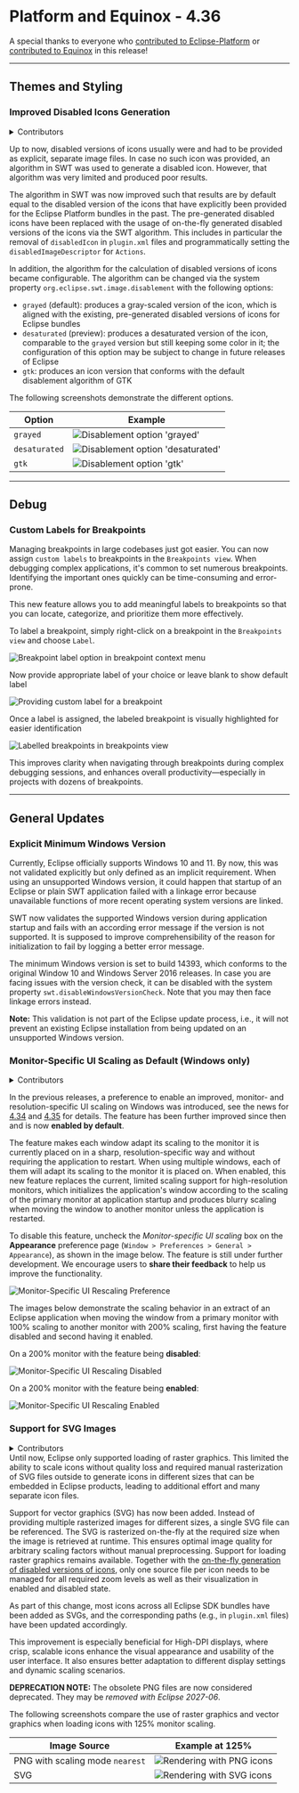 
# Platform and Equinox - 4.36 

A special thanks to everyone who [contributed to Eclipse-Platform](acknowledgements.md#eclipse-platform) or [contributed to Equinox](acknowledgements.md#equinox) in this release!

<!--
---
## Views, Dialogs and Toolbar
-->

<!--
---
## Text Editors
-->

<!--
---
## Preferences
-->

---
## Themes and Styling

<!-- https://github.com/eclipse-platform/eclipse.platform.swt/pull/1936 -->
### Improved Disabled Icons Generation

<details>
<summary>Contributors</summary>

- [Manuel Killinger](https://github.com/killingerm)
- [Heiko Klare](https://github.com/HeikoKlare)
- [Hannes Wellmann](https://github.com/hanneswell)
</details>

Up to now, disabled versions of icons usually were and had to be provided as explicit, separate image files.
In case no such icon was provided, an algorithm in SWT was used to generate a disabled icon.
However, that algorithm was very limited and produced poor results.

The algorithm in SWT was now improved such that results are by default equal to the disabled version of the icons that have explicitly been provided for the Eclipse Platform bundles in the past.
The pre-generated disabled icons have been replaced with the usage of on-the-fly generated disabled versions of the icons via the SWT algorithm.
This includes in particular the removal of `disabledIcon` in `plugin.xml` files and programmatically setting the `disabledImageDescriptor` for `Actions`.

In addition, the algorithm for the calculation of disabled versions of icons became configurable.
The algorithm can be changed via the system property `org.eclipse.swt.image.disablement` with the following options:
- `grayed` (default): produces a gray-scaled version of the icon, which is aligned with the
  existing, pre-generated disabled versions of icons for Eclipse bundles
- `desaturated` (preview): produces a desaturated version of the icon, comparable to the
  `grayed` version but still keeping some color in it; the configuration of this option may be
  subject to change in future releases of Eclipse
- `gtk`: produces an icon version that conforms with the default disablement algorithm of GTK

The following screenshots demonstrate the different options.

| Option | Example |
| --- | --- |
| `grayed` | ![Disablement option 'grayed'](images/disabled_icons_grayed.png) |
| `desaturated` | ![Disablement option 'desaturated'](images/disabled_icons_desaturated.png) |
| `gtk` | ![Disablement option 'gtk'](images/disabled_icons_gtk.png) |

<!--
---
## Views, Dialogs and Toolbar
-->
---
## Debug

<!-- https://github.com/eclipse-platform/eclipse.platform/pull/1803 -->
### Custom Labels for Breakpoints

Managing breakpoints in large codebases just got easier. You can now assign `custom labels` to breakpoints in the `Breakpoints view`.
When debugging complex applications, it's common to set numerous breakpoints. Identifying the important ones quickly can be 
time-consuming and error-prone. 

This new feature allows you to add meaningful labels to breakpoints so that you can locate, categorize, and prioritize them more effectively.

To label a breakpoint, simply right-click on a breakpoint in the `Breakpoints view` and choose `Label`.

![Breakpoint label option in breakpoint context menu](images/Breakpoint-Label-Option.png)

Now provide appropriate label of your choice or leave blank to show default label

![Providing custom label for a breakpoint](images/Breakpoint-Label-Custom.png)

Once a label is assigned, the labeled breakpoint is visually highlighted for easier identification

![Labelled breakpoints in breakpoints view](images/labelled-breakpoint.png)

This improves clarity when navigating through breakpoints during complex debugging sessions, and enhances overall productivity—especially
in projects with dozens of breakpoints.

---
## General Updates

<!-- https://github.com/eclipse-platform/eclipse.platform.swt/pull/2054 -->
### Explicit Minimum Windows Version

Currently, Eclipse officially supports Windows 10 and 11. By now, this was not validated explicitly but only defined as an implicit requirement.
When using an unsupported Windows version, it could happen that startup of an Eclipse or plain SWT application failed with a linkage error because unavailable functions of more recent operating system versions are linked.

SWT now validates the supported Windows version during application startup and fails with an according error message if the version is not supported.
It is supposed to improve comprehensibility of the reason for initialization to fail by logging a better error message.

The minimum Windows version is set to build 14393, which conforms to the original Window 10 and Windows Server 2016 releases.
In case you are facing issues with the version check, it can be disabled with the system property `swt.disableWindowsVersionCheck`.
Note that you may then face linkage errors instead.

**Note:** This validation is not part of the Eclipse update process, i.e., it will not prevent an existing Eclipse installation from being updated on an unsupported Windows version.

### Monitor-Specific UI Scaling as Default (Windows only)

<details>
<summary>Contributors</summary>

- [Shahzaib Ibrahim](https://github.com/ShahzaibIbrahim)
- [Federico Jeanne](https://github.com/fedejeanne)
- [Heiko Klare](https://github.com/HeikoKlare)
- [Andreas Koch](https://github.com/akoch-yatta)
- [Amartya Parijat](https://github.com/amartya4256)
</details>

In the previous releases, a preference to enable an improved, monitor- and resolution-specific UI scaling on Windows was introduced,
see the news for [4.34](../4.34/platform.html#rescale-on-runtime-preference)
and [4.35](../4.35/platform.html#rescaleOnRuntimePreference) for details.
The feature has been further improved since then and is now **enabled by default**.

The feature makes each window adapt its scaling to the monitor it is currently placed on in a sharp, resolution-specific way
and without requiring the application to restart.
When using multiple windows, each of them will adapt its scaling to the monitor it is placed on.
When enabled, this new feature replaces the current, limited scaling support for high-resolution monitors,
which initializes the application's window according to the scaling of the primary monitor at application startup
and produces blurry scaling when moving the window to another monitor unless the application is restarted.

To disable this feature, uncheck the _Monitor-specific UI scaling_ box on the **Appearance** preference page
(`Window > Preferences > General > Appearance`),
as shown in the image below.
The feature is still under further development. We encourage users to **share their feedback** to help us improve the functionality.

![Monitor-Specific UI Rescaling Preference](images/rescaling_settings-preference.png)

The images below demonstrate the scaling behavior in an extract of an Eclipse application when moving the window
from a primary monitor with 100% scaling to another monitor with 200% scaling, first having the feature disabled
and second having it enabled.

On a 200% monitor with the feature being **disabled**:

![Monitor-Specific UI Rescaling Disabled](images/rescaling-disabled.png)

On a 200% monitor with the feature being **enabled**:

![Monitor-Specific UI Rescaling Enabled](images/rescaling-enabled.png)

<!-- https://github.com/eclipse-platform/eclipse.platform.swt/pull/1638 -->
### Support for SVG Images

<details>
<summary>Contributors</summary>

- [Michael Bangas](https://github.com/michael5601)
- [Heiko Klare](https://github.com/HeikoKlare)
- [Hannes Wellmann](https://github.com/hanneswell)
</details>
Until now, Eclipse only supported loading of raster graphics.
This limited the ability to scale icons without quality loss and required manual rasterization of SVG files outside to generate icons in different sizes that can be embedded in Eclipse products,
leading to additional effort and many separate icon files.

Support for vector graphics (SVG) has now been added.
Instead of providing multiple rasterized images for different sizes, a single SVG file can be referenced.
The SVG is rasterized on-the-fly at the required size when the image is retrieved at runtime.
This ensures optimal image quality for arbitrary scaling factors without manual preprocessing.
Support for loading raster graphics remains available.
Together with the [on-the-fly generation of disabled versions of icons](#improved-disabled-icons-generation),
only one source file per icon needs to be managed for all required zoom levels as well as their visualization in enabled and disabled state.

As part of this change, most icons across all Eclipse SDK bundles have been added as SVGs, and the corresponding paths
(e.g., in `plugin.xml` files) have been updated accordingly.

This improvement is especially beneficial for High-DPI displays, where crisp, scalable icons enhance the visual appearance and usability of the user interface.
It also ensures better adaptation to different display settings and dynamic scaling scenarios.

**DEPRECATION NOTE:** The obsolete PNG files are now considered deprecated. They may be *removed with Eclipse 2027-06*.

The following screenshots compare the use of raster graphics and vector graphics when loading icons with 125% monitor scaling.

| Image Source | Example at 125% |
| --- | --- |
| PNG with scaling mode `nearest` | ![Rendering with PNG icons](images/image_rendering_png.png) |
| SVG | ![Rendering with SVG icons](images/image_rendering_svg.png) |
